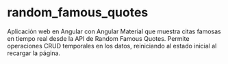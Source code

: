 # random_famous_quotes
Aplicación web en Angular con Angular Material que muestra citas famosas en tiempo real desde la API de Random Famous Quotes. Permite operaciones CRUD temporales en los datos, reiniciando al estado inicial al recargar la página.
